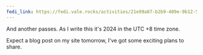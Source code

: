 ```yaml
---
fedi_link: https://fedi.vale.rocks/activities/21e99a87-b2b9-409e-9b12-522bd875e38c
---
```


And another passes. As I write this it's 2024 in the UTC +8 time zone.

Expect a blog post on my site tomorrow, I've got some exciting plans to share.
